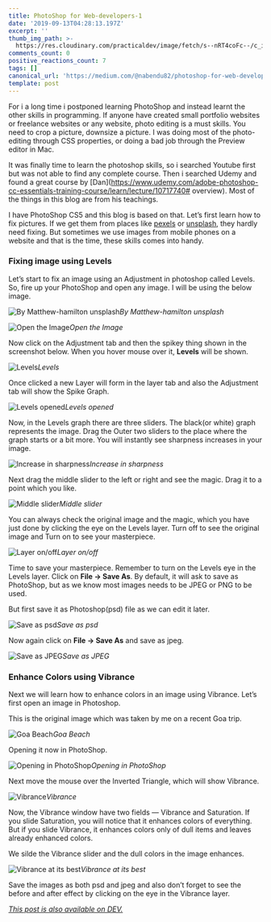```yaml
---
title: PhotoShop for Web-developers-1
date: '2019-09-13T04:28:13.197Z'
excerpt: ''
thumb_img_path: >-
  https://res.cloudinary.com/practicaldev/image/fetch/s--nRT4coFc--/c_imagga_scale,f_auto,fl_progressive,h_420,q_auto,w_1000/https://res.cloudinary.com/practicaldev/image/fetch/s--kZ8gViqj--/c_imagga_scale%2Cf_auto%2Cfl_progressive%2Ch_420%2Cq_auto%2Cw_1000/https://thepracticaldev.s3.amazonaws.com/i/t4amj462fxkp5k484ouk.jpeg
comments_count: 0
positive_reactions_count: 7
tags: []
canonical_url: 'https://medium.com/@nabendu82/photoshop-for-web-developers-1-663828259bed'
template: post
---
```

For i a long time i postponed learning PhotoShop and instead learnt the other skills in programming. If anyone have created small portfolio websites or freelance websites or any website, photo editing is a must skills. You need to crop a picture, downsize a picture. I was doing most of the photo-editing through CSS properties, or doing a bad job through the Preview editor in Mac.

It was finally time to learn the photoshop skills, so i searched Youtube first but was not able to find any complete course. Then i searched Udemy and found a great course by [Dan](https://www.udemy.com/adobe-photoshop-cc-essentials-training-course/learn/lecture/10717740# overview). Most of the things in this blog are from his teachings.

I have PhotoShop CS5 and this blog is based on that. Let’s first learn how to fix pictures. If we get them from places like [pexels](https://www.pexels.com/) or [unsplash](https://unsplash.com/), they hardly need fixing. But sometimes we use images from mobile phones on a website and that is the time, these skills comes into handy.

### Fixing image using Levels

Let’s start to fix an image using an Adjustment in photoshop called Levels. So, fire up your PhotoShop and open any image. I will be using the below image.

![By Matthew-hamilton unsplash](https://cdn-images-1.medium.com/max/2664/1*vMGwJJfRgnR__Oj5h1NxXQ.jpeg)*By Matthew-hamilton unsplash*

![Open the Image](https://cdn-images-1.medium.com/max/2880/1*aCcABcjmyYaNX4YhuV6LFQ.png)*Open the Image*

Now click on the Adjustment tab and then the spikey thing shown in the screenshot below. When you hover mouse over it, **Levels** will be shown.

![Levels](https://cdn-images-1.medium.com/max/2880/1*2EPfg-XaAQRoClZA6insIA.png)*Levels*

Once clicked a new Layer will form in the layer tab and also the Adjustment tab will show the Spike Graph.

![Levels opened](https://cdn-images-1.medium.com/max/2880/1*lIWwA8Z2qlvT6_CaEnWHlQ.png)*Levels opened*

Now, in the Levels graph there are three sliders. The black(or white) graph represents the image. Drag the Outer two sliders to the place where the graph starts or a bit more. You will instantly see sharpness increases in your image.

![Increase in sharpness](https://cdn-images-1.medium.com/max/2880/1*iORya9LWvKX08h7jorIjOQ.png)*Increase in sharpness*

Next drag the middle slider to the left or right and see the magic. Drag it to a point which you like.

![Middle slider](https://cdn-images-1.medium.com/max/2880/1*kW53fbRfIwki8qrfaCQMdA.png)*Middle slider*

You can always check the original image and the magic, which you have just done by clicking the eye on the Levels layer. Turn off to see the original image and Turn on to see your masterpiece.

![Layer on/off](https://cdn-images-1.medium.com/max/2880/1*g5zlbn4xGyeSu41NCjAUaA.png)*Layer on/off*

Time to save your masterpiece. Remember to turn on the Levels eye in the Levels layer. Click on **File -> Save As**. By default, it will ask to save as PhotoShop, but as we know most images needs to be JPEG or PNG to be used.

But first save it as Photoshop(psd) file as we can edit it later.

![Save as psd](https://cdn-images-1.medium.com/max/2880/1*zOyK33pKvl30NRFMm0DtYA.png)*Save as psd*

Now again click on **File -> Save As** and save as jpeg.

![Save as JPEG](https://cdn-images-1.medium.com/max/2880/1*lHiUz3bXTJkgMUpFQjAlpQ.png)*Save as JPEG*

### Enhance Colors using Vibrance

Next we will learn how to enhance colors in an image using Vibrance. Let’s first open an image in Photoshop.

This is the original image which was taken by me on a recent Goa trip.

![Goa Beach](https://cdn-images-1.medium.com/max/8320/1*dwY8USE3f5dC-UBbviAW8A.jpeg)*Goa Beach*

Opening it now in PhotoShop.

![Opening in PhotoShop](https://cdn-images-1.medium.com/max/2880/1*VHK9jvVrOn6sSSddMDPe-w.png)*Opening in PhotoShop*

Next move the mouse over the Inverted Triangle, which will show Vibrance.

![Vibrance](https://cdn-images-1.medium.com/max/2880/1*KrNqYrVyOQEUDODD8ZD57g.png)*Vibrance*

Now, the Vibrance window have two fields — Vibrance and Saturation. If you slide Saturation, you will notice that it enhances colors of everything. But if you slide Vibrance, it enhances colors only of dull items and leaves already enhanced colors.

We silde the Vibrance slider and the dull colors in the image enhances.

![Vibrance at its best](https://cdn-images-1.medium.com/max/2880/1*b04NP1TCqi81K4gZVHV0qw.png)*Vibrance at its best*

Save the images as both psd and jpeg and also don’t forget to see the before and after effect by clicking on the eye in the Vibrance layer.




*[This post is also available on DEV.](https://dev.to/nabendu82/photoshop-for-web-developers-1-39be)*


<script>
const parent = document.getElementsByTagName('head')[0];
const script = document.createElement('script');
script.type = 'text/javascript';
script.src = 'https://cdnjs.cloudflare.com/ajax/libs/iframe-resizer/4.1.1/iframeResizer.min.js';
script.charset = 'utf-8';
script.onload = function() {
    window.iFrameResize({}, '.liquidTag');
};
parent.appendChild(script);
</script>    
